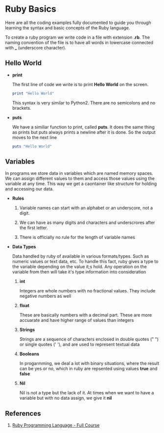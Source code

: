 # Ruby Basics

Here are all the coding examples fully documented to guide you through learning the syntax and basic concepts of the Ruby language.

To create a ruby program we write code in a file with extension **.rb**. The naming convention of the file is to have all words in lowercase connected with **\_** (underscore character).

## Hello World

- **print**

  The first line of code we write is to print **Hello World** on the screen.

  ```rb
  print "Hello World"
  ```

  This syntax is very similar to Python2. There are no semicolons and no brackets.

- **puts**

  We have a similiar function to print, called **puts**. It does the same thing as prints but puts always prints a newline after it is done. So the output moves to the next line

  ```rb
  puts "Hello World"
  ```

## Variables

In programs we store data in variables which are named memory spaces. We can assign different values to them and access those values using the variable at any time. This way we get a caontainer like structure for holding and accessing our data.

- **Rules**

  1. Variable names can start with an alphabet or an underscore, not a digit.

  2. We can have as many digits and characters and underscrores after the first letter.

  3. There is officially no rule for the length of variable names

- **Data Types**

  Data handled by ruby of available in various formats/types. Such as numeric values or text data, etc. To handle this fact, ruby gives a type to the variable depending on the value it;s hold. Any operation on the variable from then will take it's type information into consideration

  1. **int**

     Integers are whole numbers with no fractional values. They include negative numbers as well

  2. **float**

     These are basically numbers with a decimal part. These are more accuarate and have higher range of values than integers

  3. **Strings**

     Strings are a sequence of characters enclosed in double quotes (" ") or single quotes (' '), and are used to represent textual data

  4. **Booleans**

     In progarmming, we deal a lot with binary situations, where the result can be yes or no, which in ruby are repsented using values **true** and **false**

  5. **Nil**

     Nil is not a type but the lack of it. At times when we want to have a variable but with no data assign, we give it **nil**

## References

1. [Ruby Programming Language - Full Course](https://www.youtube.com/watch?v=t_ispmWmdjY)
